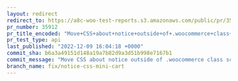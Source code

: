```yaml
---
layout: redirect
redirect_to: https://a8c-woo-test-reports.s3.amazonaws.com/public/pr/35912/api/index.html
pr_number: 35912
pr_title_encoded: "Move+CSS+about+notice+outside+of+.woocommerce+class+scope"
pr_test_type: api
last_published: "2022-12-09 16:04:18 +0000"
commit_sha: b6a3a49151d148a19a7b82d9a3d51b998e7167b1
commit_message: "Move CSS about notice outside of .woocommerce class scope"
branch_name: fix/notice-css-mini-cart
---
```

